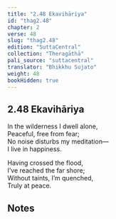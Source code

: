 ```yaml
---
title: "2.48 Ekavihāriya"
id: "thag2.48"
chapter: 2
verse: 48
slug: "thag2.48"
edition: "SuttaCentral"
collection: "Theragāthā"
pali_source: "suttacentral"
translator: "Bhikkhu Sujato"
weight: 48
bookHidden: true
---
```


## 2.48 Ekavihāriya  

In the wilderness I dwell alone,  
Peaceful, free from fear;  
No noise disturbs my meditation—  
I live in happiness.  

Having crossed the flood,  
I’ve reached the far shore;  
Without taints, I’m quenched,  
Truly at peace.

## Notes